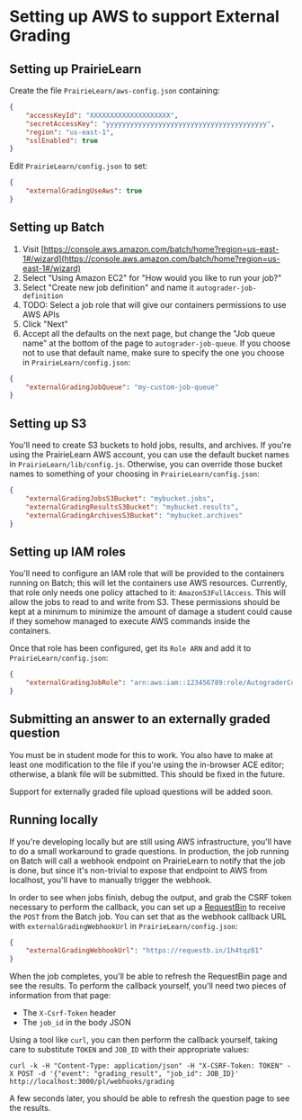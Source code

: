 # Setting up AWS to support External Grading

## Setting up PrairieLearn

Create the file `PrairieLearn/aws-config.json` containing:

```json
{
    "accessKeyId": "XXXXXXXXXXXXXXXXXXXX",
    "secretAccessKey": "yyyyyyyyyyyyyyyyyyyyyyyyyyyyyyyyyyyyyyyy",
    "region": "us-east-1",
    "sslEnabled": true
}
```

Edit `PrairieLearn/config.json` to set:

```json
{
    "externalGradingUseAws": true
}
```

## Setting up Batch

1. Visit [https://console.aws.amazon.com/batch/home?region=us-east-1#/wizard](https://console.aws.amazon.com/batch/home?region=us-east-1#/wizard)
2. Select "Using Amazon EC2" for "How would you like to run your job?"
3. Select "Create new job definition" and name it `autograder-job-definition`
4. TODO: Select a job role that will give our containers permissions to use AWS APIs
5. Click "Next"
6. Accept all the defaults on the next page, but change the "Job queue name" at the bottom of the page to `autograder-job-queue`. If you choose not to use that default name, make sure to specify the one you choose in `PrairieLearn/config.json`:

```json
{
    "externalGradingJobQueue": "my-custom-job-queue"
}
```

## Setting up S3

You'll need to create S3 buckets to hold jobs, results, and archives. If you're using the PrairieLearn AWS account, you can use the default bucket names in `PrairieLearn/lib/config.js`. Otherwise, you can override those bucket names to something of your choosing in `PrairieLearn/config.json`:

```json
{
    "externalGradingJobsS3Bucket": "mybucket.jobs",
    "externalGradingResultsS3Bucket": "mybucket.results",
    "externalGradingArchivesS3Bucket": "mybucket.archives"
}
```

## Setting up IAM roles

You'll need to configure an IAM role that will be provided to the containers running on Batch; this will let the containers use AWS resources. Currently, that role only needs one policy attached to it: `AmazonS3FullAccess`. This will allow the jobs to read to and write from S3. These permissions should be kept at a minimum to minimize the amount of damage a student could cause if they somehow managed to execute AWS commands inside the containers.

Once that role has been configured, get its `Role ARN` and add it to `PrairieLearn/config.json`:

```json
{
    "externalGradingJobRole": "arn:aws:iam::123456789:role/AutograderContainer"
}
```

## Submitting an answer to an externally graded question

You must be in student mode for this to work. You also have to make at least one modification to the file if you're using the in-browser ACE editor; otherwise, a blank file will be submitted. This should be fixed in the future.

Support for externally graded file upload questions will be added soon.

## Running locally

If you're developing locally but are still using AWS infrastructure, you'll have to do a small workaround to grade questions. In production, the job running on Batch will call a webhook endpoint on PrairieLearn to notify that the job is done, but since it's non-trivial to expose that endpoint to AWS from localhost, you'll have to manually trigger the webhook.

In order to see when jobs finish, debug the output, and grab the CSRF token necessary to perform the callback, you can set up a [RequestBin](https://requestb.in/) to receive the `POST` from the Batch job. You can set that as the webhook callback URL with `externalGradingWebhookUrl` in `PrairieLearn/config.json`:

```json
{
    "externalGradingWebhookUrl": "https://requestb.in/1h4tqz81"
}
```

When the job completes, you'll be able to refresh the RequestBin page and see the results. To perform the callback yourself, you'll need two pieces of information from that page:

* The `X-Csrf-Token` header
* The `job_id` in the body JSON

Using a tool like `curl`, you can then perform the callback yourself, taking care to substitute `TOKEN` and `JOB_ID` with their appropriate values:

```
curl -k -H "Content-Type: application/json" -H "X-CSRF-Token: TOKEN" -X POST -d '{"event": "grading_result", "job_id": JOB_ID}' http://localhost:3000/pl/webhooks/grading
```

A few seconds later, you should be able to refresh the question page to see the results.
